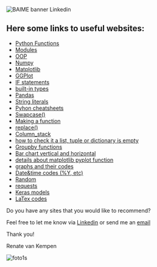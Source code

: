![BAIME banner Linkedin](https://user-images.githubusercontent.com/47600826/73174265-9c3c5e80-4107-11ea-858b-c2c9f5304729.png)

## Here some links to useful websites:


- [Python Functions](http://www.tutorialspoint.com/python/python_functions.htm)
- [Modules](https://docs.python.org/3/tutorial/modules.html)
- [OOP](https://jeffknupp.com/blog/2014/06/18/improve-your-python-python-classes-and-object-oriented-programming/)
- [Numpy](http://www.numpy.org/)
- [Matplotlib](https://www.datacamp.com/community/tutorials/matplotlib-tutorial-python)
- [GGPlot](http://ggplot.yhathq.com/)
- [IF statements](https://docs.python.org/3.5/tutorial/controlflow.html)
- [built-in types](https://docs.python.org/3/library/stdtypes.html#boolean-operations-and-or-not)
- [Pandas](http://pandas.pydata.org/)
- [String literals](https://docs.python.org/2.0/ref/strings.html)
- [Pyhon cheatsheets](https://startupsventurecapital.com/essential-cheat-sheets-for-machine-learning-and-deep-learning-researchers-efb6a8ebd2e5)
- [Swapcase()](https://www.geeksforgeeks.org/python-string-swapcase/)
- [Making a function](https://stackoverflow.com/questions/51165384/how-does-one-go-about-making-a-function-which-replaces-a-specific-index)
- [replace()](https://www.programiz.com/python-programming/methods/string/replace)
- [Column_stack](https://docs.scipy.org/doc/numpy/reference/generated/numpy.column_stack.html)
- [how to check it a list, tuple or dictionary is empty](https://www.pythoncentral.io/how-to-check-if-a-list-tuple-or-dictionary-is-empty-in-python/)
- [Groupby functions](https://www.shanelynn.ie/summarising-aggregation-and-grouping-data-in-python-pandas/)
- [Bar chart vertical and horizontal](https://pythonspot.com/matplotlib-bar-chart/)
- [details about matplotlib pyplot function](https://matplotlib.org/api/_as_gen/matplotlib.pyplot.plot.html)
- [graphs and their codes](https://python-graph-gallery.com/)
- [Date&time codes (%Y, etc)](https://www.programiz.com/python-programming/datetime/strftime)
- [Random](https://docs.python.org/3.3/library/random.html#random.randint)
- [requests](https://2.python-requests.org//en/latest/)
- [Keras models](https://keras.io/models/model/)
- [LaTex codes](http://www.onemathematicalcat.org/MathJaxDocumentation/TeXSyntax.htm)

Do you have any sites that you would like to recommend?

Feel free to let me know via [Linkedin](https://www.linkedin.com/in/renatevankempen/) or send me an [email](renate@baime.nl)

Thank you! 

Renate van Kempen

![foto1s](https://user-images.githubusercontent.com/47600826/73173281-4f578880-4105-11ea-8862-4c54a530e7f4.jpg)
